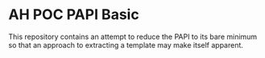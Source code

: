 


# AH POC PAPI Basic
This repository contains an attempt to reduce the PAPI to its bare minimum so that an approach to extracting a template may make itself apparent.
